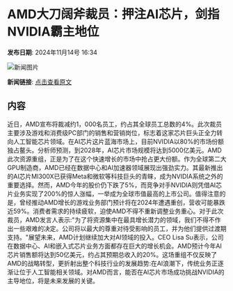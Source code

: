 # AMD大刀阔斧裁员：押注AI芯片，剑指NVIDIA霸主地位

**发布日期**: 2024年11月14号 16:34

![新闻图片](https://pic.chinaz.com/picmap/201811200922100145_3.jpg)

**新闻链接**: [点击查看原文](https://www.aibase.com/zh/news/13243)

## 内容

近日，AMD宣布将裁减约1，000名员工，约占其全球员工总数的4%。此次裁员主要涉及游戏和消费级PC部门的销售和营销岗位，标志着这家芯片巨头正全力转向人工智能芯片领域。在AI芯片这片蓝海市场上，目前NVIDIA以80%的市场份额独占鳌头。分析师预测，到2028年，AI芯片市场规模将达到5000亿美元。AMD此次资源重组，正是为了在这个快速增长的市场中抢占更大份额。作为全球第二大GPU制造商，AMD已经在数据中心和AI加速器领域展现出强劲实力。其最新推出的AI芯片MI300X已获得Meta和微软等科技巨头的青睐，成为NVIDIA系统之外的重要选择。然而，AMD今年的股价仍下跌了5%，而竞争对手NVIDIA则凭借AI芯片业务实现了200%的惊人涨幅，一举成为全球市值最高的上市公司。值得注意的是，曾经推动AMD增长的游戏业务部门预计将在2024年遭遇重创，营收可能暴跌近59%。消费者需求的持续疲软，迫使AMD不得不重新调整业务重心。对于此次裁员，AMD发言人表示:"为了将资源集中在最具增长潜力的领域，我们不得不作出一些艰难的决定。公司将以最大的尊重对待受影响的员工，并为他们提供过渡期支持。"展望未来，AMD计划继续加大对AI领域的投入。CEO Lisa Su表示，公司在数据中心、AI和嵌入式芯片业务方面都存在巨大的增长机会。AMD预计今年AI芯片销售额将达到50亿美元，约占其预期总收入的20%。这场重组不仅反映了AMD的战略转型，更折射出整个科技行业的发展趋势:在AI浪潮下，传统业务正逐渐让位于人工智能相关领域。对AMD而言，能否在AI芯片市场成功挑战NVIDIA的主导地位，将是未来发展的关键。
